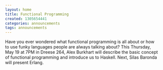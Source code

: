 ```yaml
---
layout: home
title: Functional Programming
created: 1305654441
categories: announcements
tags: announcements
---
```

Have you ever wondered what functional programming is all about or how to use funky languages people are always talking about? This Thursday, May 19 at 7PM in Dreese 264, Alex Burkhart will describe the basic concept of functional programming and introduce us to Haskell. Next, Silas Baronda will present Erlang.
